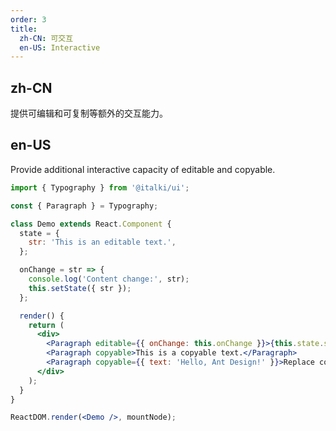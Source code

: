 ```yaml
---
order: 3
title:
  zh-CN: 可交互
  en-US: Interactive
---
```


## zh-CN

提供可编辑和可复制等额外的交互能力。

## en-US

Provide additional interactive capacity of editable and copyable.

```jsx
import { Typography } from '@italki/ui';

const { Paragraph } = Typography;

class Demo extends React.Component {
  state = {
    str: 'This is an editable text.',
  };

  onChange = str => {
    console.log('Content change:', str);
    this.setState({ str });
  };

  render() {
    return (
      <div>
        <Paragraph editable={{ onChange: this.onChange }}>{this.state.str}</Paragraph>
        <Paragraph copyable>This is a copyable text.</Paragraph>
        <Paragraph copyable={{ text: 'Hello, Ant Design!' }}>Replace copy text.</Paragraph>
      </div>
    );
  }
}

ReactDOM.render(<Demo />, mountNode);
```
